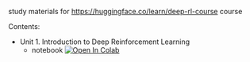 study materials for https://huggingface.co/learn/deep-rl-course course

Contents:

- Unit 1. Introduction to Deep Reinforcement Learning
    - notebook [![Open In Colab](https://colab.research.google.com/assets/colab-badge.svg)](https://colab.research.google.com/github/joitandr/hf_deep_rl_course/blob/main/Unit%201.%20Introduction%20to%20Deep%20Reinforcement%20Learning/unit1.ipynb)

